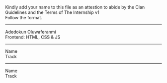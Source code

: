 Kindly add your name to this file as an attestion to abide by the Clan Guidelines and the Terms of The Internship v1
<br/> Follow the format.<br/> 
___
Adedokun Oluwaferanmi <br/>
Frontend: HTML, CSS & JS 
___
Name <br/>
Track
___
Name <br/>
Track
